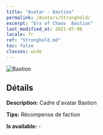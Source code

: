 ```yaml
---
title: "Avatar - Bastion"
permalink: /Avatars/Stronghold/
excerpt: "Era of Chaos  Bastion"
last_modified_at: 2021-07-06
locale: fr
ref: "Stronghold.md"
toc: false
classes: wide
---
```

 ![Bastion](/images/a/avatarFrame_4.png)

## Détails

 **Description:** Cadre d'avatar Bastion 

 **Tips:** Récompense de faction 

 **Is available:**  - 

